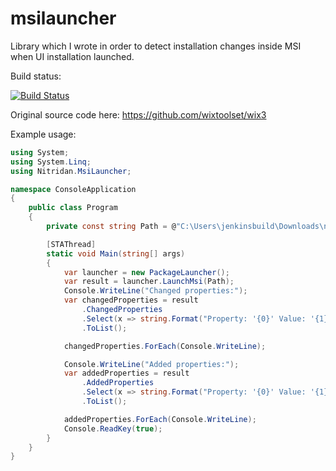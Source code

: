 # msilauncher

Library which I wrote in order to detect installation changes inside MSI when UI installation launched.

Build status:

[![Build Status](https://travis-ci.org/nitridan/msilauncher.svg?branch=master)](https://travis-ci.org/nitridan/msilauncher)

Original source code here: https://github.com/wixtoolset/wix3

Example usage:
```csharp
using System;
using System.Linq;
using Nitridan.MsiLauncher;

namespace ConsoleApplication
{
    public class Program
    {
        private const string Path = @"C:\Users\jenkinsbuild\Downloads\node-v5.5.0-x64.msi";

        [STAThread]
        static void Main(string[] args)
        {
            var launcher = new PackageLauncher();
            var result = launcher.LaunchMsi(Path);
            Console.WriteLine("Changed properties:");
            var changedProperties = result
                .ChangedProperties
                .Select(x => string.Format("Property: '{0}' Value: '{1}'", x.Property, x.Value))
                .ToList();

            changedProperties.ForEach(Console.WriteLine);

            Console.WriteLine("Added properties:");
            var addedProperties = result
                .AddedProperties
                .Select(x => string.Format("Property: '{0}' Value: '{1}'", x.Property, x.Value))
                .ToList();

            addedProperties.ForEach(Console.WriteLine);
            Console.ReadKey(true);
        }
    }
}

```
